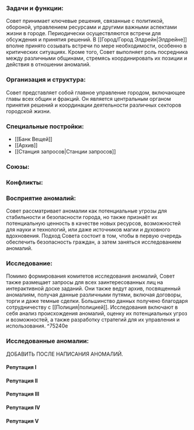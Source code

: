 ### **Задачи и функции:**
Совет принимает ключевые решения, связанные с политикой, обороной, управлением ресурсами и другими важными аспектами жизни в городе. 
Периодически осуществляются встречи для обсуждения и принятия решений. В [[Город/Город Элдрейн|Элдрейне]] вполне принято созывать встречи по мере необходимости, особенно в критических ситуациях. 
Кроме того, Совет выполняет роль посредника между различными общинами, стремясь координировать их позиции и действия в отношении аномалий.
### **Организация и структура:**
Совет представляет собой главное управление городом, включающее главы всех общин и фракций. Он является центральным органом принятия решений и координации деятельности различных секторов городской жизни.
### **Специальные постройки:**
- [[Банк Вещей]]
- [[Архив]]
- [[Станция запросов|Станции запросов]]
### **Союзы:**
### **Конфликты:**
### **Восприятие аномалий:**
Совет рассматривает аномалии как потенциальные угрозы для стабильности и безопасности города, но также признаёт их потенциальную ценность в качестве новых ресурсов, возможностей для науки и технологий, или даже источников магии и духовного вдохновения. Подход Совета состоит в том, чтобы в первую очередь обеспечить безопасность граждан, а затем заняться исследованием аномалий.
### **Исследование:**
Помимо формирования комитетов исследования аномалий, Совет также размещает запросы для всех заинтересованных лиц на интерактивной доске заданий. 
Они также ведут архив, посвященный аномалиям, получая данные различными путями, включая договоры, торги и даже темные сделки.
Большинство данных получено благодаря сотрудничеству с [[Полиция|полицией]].
Исследования включают в себя анализ происхождения аномалий, оценку их потенциальных угроз и возможностей, а также разработку стратегий для их управления и использования.
^75240e
### **Исследованные аномалии:**
ДОБАВИТЬ ПОСЛЕ НАПИСАНИЯ АНОМАЛИЙ.
#### **Репутация I**
#### **Репутация II**
#### **Репутация III**
#### **Репутация IV**
#### **Репутация V**